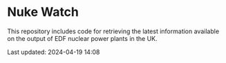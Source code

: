 # Nuke Watch

This repository includes code for retrieving the latest information available on the output of EDF nuclear power plants in the UK.

Last updated: 2024-04-19 14:08